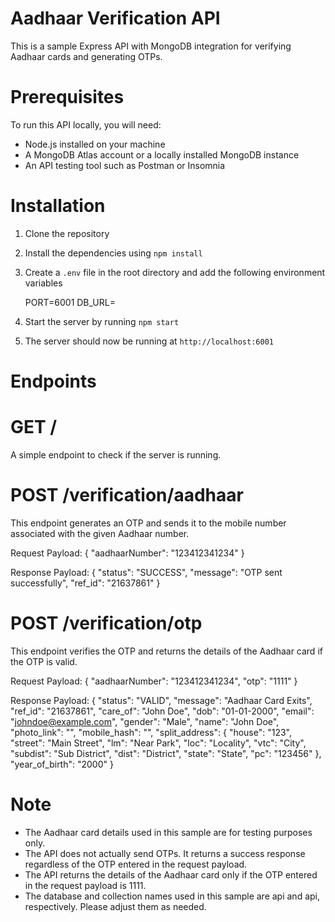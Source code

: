 # Aadhaar Verification API
This is a sample Express API with MongoDB integration for verifying Aadhaar cards and generating OTPs.

# Prerequisites

To run this API locally, you will need:

 - Node.js installed on your machine
 - A MongoDB Atlas account or a locally installed MongoDB instance
 - An API testing tool such as Postman or Insomnia
 
# Installation
  1. Clone the repository
  2. Install the dependencies using `npm install`
  3. Create a `.env` file in the root directory and add the following environment variables
  
     PORT=6001
     DB_URL=<MongoDB Connection String>
  
  4. Start the server by running `npm start`
  5. The server should now be running at `http://localhost:6001`
  
# Endpoints
  # GET /
  A simple endpoint to check if the server is running.

  # POST /verification/aadhaar
  This endpoint generates an OTP and sends it to the mobile number associated with the given Aadhaar number.
  
  Request Payload:
  {
  "aadhaarNumber": "123412341234"
  }
  
  Response Payload:
  {
  "status": "SUCCESS",
  "message": "OTP sent successfully",
  "ref_id": "21637861"
  }
  
  # POST /verification/otp
  This endpoint verifies the OTP and returns the details of the Aadhaar card if the OTP is valid.

  Request Payload:
  {
  "aadhaarNumber": "123412341234",
  "otp": "1111"
  }
  
  Response Payload:
  {
  "status": "VALID",
  "message": "Aadhaar Card Exits",
  "ref_id": "21637861",
  "care_of": "John Doe",
  "dob": "01-01-2000",
  "email": "johndoe@example.com",
  "gender": "Male",
  "name": "John Doe",
  "photo_link": "<Link to Aadhaar card photo>",
  "mobile_hash": "<Hashed Mobile Number>",
  "split_address": {
    "house": "123",
    "street": "Main Street",
    "lm": "Near Park",
    "loc": "Locality",
    "vtc": "City",
    "subdist": "Sub District",
    "dist": "District",
    "state": "State",
    "pc": "123456"
  },
  "year_of_birth": "2000"
  }

# Note
  - The Aadhaar card details used in this sample are for testing purposes only.
  - The API does not actually send OTPs. It returns a success response regardless of the OTP entered in the request payload.
  - The API returns the details of the Aadhaar card only if the OTP entered in the request payload is 1111.
  - The database and collection names used in this sample are api and api, respectively. Please adjust them as needed.




